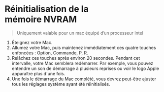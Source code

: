 # Réinitialisation de la mémoire NVRAM

> Uniquement valable pour un mac équipé d’un processeur Intel

1. Éteignez votre Mac.
2. Allumez votre Mac, puis maintenez immédiatement ces quatre touches enfoncées : Option, Commande, P, R.
3. Relâchez ces touches après environ 20 secondes. Pendant cet intervalle, votre Mac semblera redémarrer. Par exemple, vous pouvez entendre un son de démarrage à plusieurs reprises ou voir le logo Apple apparaître plus d'une fois.
4. Une fois le démarrage du Mac complété, vous devrez peut-être ajuster tous les réglages système ayant été réinitialisés.

